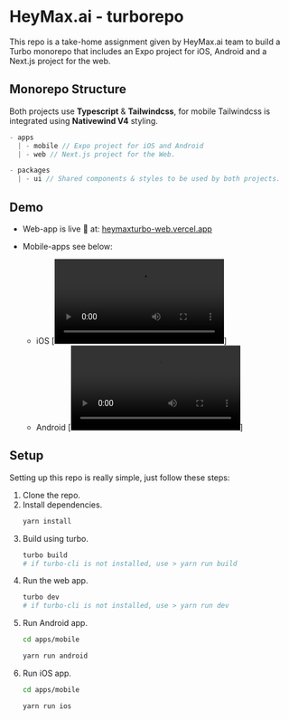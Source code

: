 # HeyMax.ai - turborepo

This repo is a take-home assignment given by HeyMax.ai team to build a Turbo monorepo that includes an Expo project for iOS, Android and a Next.js project for the web.

## Monorepo Structure
Both projects use **Typescript** & **Tailwindcss**, for mobile Tailwindcss is integrated using **Nativewind V4** styling.
```ts
- apps
  | - mobile // Expo project for iOS and Android
  | - web // Next.js project for the Web.

- packages
  | - ui // Shared components & styles to be used by both projects.
```

## Demo

- Web-app is live 🚀 at: [heymaxturbo-web.vercel.app](https://heymaxturbo-web.vercel.app/)

- Mobile-apps see below:
  - iOS
  [![Watch the iOS demo video](https://raw.githubusercontent.com/adwardstark/heymaxturbo/master/demos/HeyMaxiOSDemo.mp4)]
  - Android
  [![Watch the Android demo video](https://raw.githubusercontent.com/adwardstark/heymaxturbo/master/demos/HeyMaxAndroidDemo.mp4)]

## Setup
Setting up this repo is really simple, just follow these steps:
1. Clone the repo.
2. Install dependencies.
    ```bash
    yarn install
    ```
3. Build using turbo.
   ```bash
   turbo build
   # if turbo-cli is not installed, use > yarn run build
   ```
4. Run the web app.
   ```bash
   turbo dev
   # if turbo-cli is not installed, use > yarn run dev
   ```
5. Run Android app.
   ```bash
   cd apps/mobile

   yarn run android
   ```
6. Run iOS app.
   ```bash
   cd apps/mobile

   yarn run ios
   ```